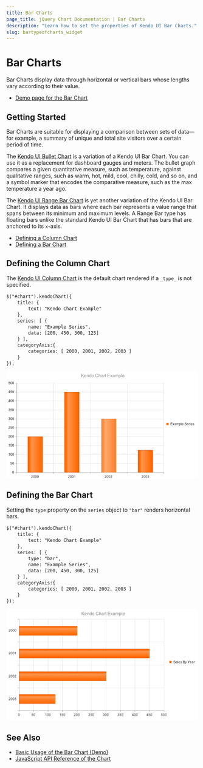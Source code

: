 ```yaml
---
title: Bar Charts
page_title: jQuery Chart Documentation | Bar Charts
description: "Learn how to set the properties of Kendo UI Bar Charts."
slug: bartypeofcharts_widget
---
```


# Bar Charts

Bar Charts display data through horizontal or vertical bars whose lengths vary according to their value.

* [Demo page for the Bar Chart](https://demos.telerik.com/kendo-ui/bar-charts/index)

## Getting Started

Bar Charts are suitable for displaying a comparison between sets of data&mdash;for example, a summary of unique and total site visitors over a certain period of time.

The [Kendo UI Bullet Chart](https://demos.telerik.com/kendo-ui/bullet-charts/index) is a variation of a Kendo UI Bar Chart. You can use it as a replacement for dashboard gauges and meters. The bullet graph compares a given quantitative measure, such as temperature, against qualitative ranges, such as warm, hot, mild, cool, chilly, cold, and so on, and a symbol marker that encodes the comparative measure, such as the max temperature a year ago.

The [Kendo UI Range Bar Chart](https://demos.telerik.com/kendo-ui/range-bar-charts/index) is yet another variation of the Kendo UI Bar Chart. It displays data as bars where each bar represents a value range that spans between its minimum and maximum levels. A Range Bar type has floating bars unlike the standard Kendo UI Bar Chart that has bars that are anchored to its `x`-axis.

* [Defining a Column Chart](#defining-the-column-chart)
* [Defining a Bar Chart](#defining-the-bar-chart)

## Defining the Column Chart

The [Kendo UI Column Chart](https://demos.telerik.com/kendo-ui/bar-charts/column) is the default chart rendered if a `_type_` is not specified.

    $("#chart").kendoChart({
        title: {
            text: "Kendo Chart Example"
        },
        series: [ {
            name: "Example Series",
            data: [200, 450, 300, 125]
        } ],
        categoryAxis:{
            categories: [ 2000, 2001, 2002, 2003 ]
        }
    });

![Kendo UI for jQuery A sample Column Chart with categories](../chart-column-categories.png)

## Defining the Bar Chart

Setting the `type` property on the `series` object to `"bar"` renders horizontal bars.

    $("#chart").kendoChart({
        title: {
            text: "Kendo Chart Example"
        },
        series: [ {
            type: "bar",
            name: "Example Series",
            data: [200, 450, 300, 125]
        } ],
        categoryAxis:{
            categories: [ 2000, 2001, 2002, 2003 ]
        }
    });

![Kendo UI for jQuery A sample Bar Chart](chart-bar.png)

## See Also

* [Basic Usage of the Bar Chart (Demo)](https://demos.telerik.com/kendo-ui/bar-charts/index)
* [JavaScript API Reference of the Chart](/api/javascript/dataviz/ui/chart)
